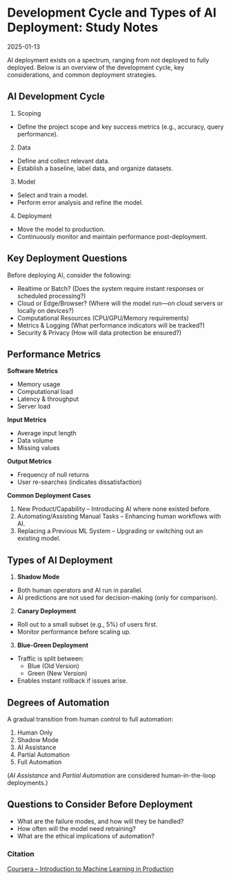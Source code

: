 # Development Cycle and Types of AI Deployment: Study Notes
2025-01-13  

AI deployment exists on a spectrum, ranging from not deployed to fully deployed. Below is an overview of the development cycle, key considerations, and common deployment strategies.  

## AI Development Cycle  

1. Scoping  
- Define the project scope and key success metrics (e.g., accuracy, query performance).  

2. Data  
- Define and collect relevant data.  
- Establish a baseline, label data, and organize datasets.  

3. Model  
- Select and train a model.  
- Perform error analysis and refine the model.  

4. Deployment  
- Move the model to production.  
- Continuously monitor and maintain performance post-deployment.  

## Key Deployment Questions  
Before deploying AI, consider the following:  
- Realtime or Batch? (Does the system require instant responses or scheduled processing?)  
- Cloud or Edge/Browser? (Where will the model run—on cloud servers or locally on devices?)  
- Computational Resources (CPU/GPU/Memory requirements)  
- Metrics & Logging (What performance indicators will be tracked?)  
- Security & Privacy (How will data protection be ensured?)  

## Performance Metrics  

**Software Metrics**  
- Memory usage  
- Computational load  
- Latency & throughput  
- Server load  

**Input Metrics**  
- Average input length  
- Data volume  
- Missing values  

**Output Metrics**  
- Frequency of null returns  
- User re-searches (indicates dissatisfaction)  

**Common Deployment Cases**  
1. New Product/Capability – Introducing AI where none existed before.  
2. Automating/Assisting Manual Tasks – Enhancing human workflows with AI.  
3. Replacing a Previous ML System – Upgrading or switching out an existing model.  

## Types of AI Deployment  

1. **Shadow Mode**  
- Both human operators and AI run in parallel.  
- AI predictions are not used for decision-making (only for comparison).  

2. **Canary Deployment**  
- Roll out to a small subset (e.g., 5%) of users first.  
- Monitor performance before scaling up.  

3. **Blue-Green Deployment**  
- Traffic is split between:  
  - Blue (Old Version)  
  - Green (New Version)  
- Enables instant rollback if issues arise.  

## Degrees of Automation
A gradual transition from human control to full automation:  
1. Human Only 
2. Shadow Mode
3. AI Assistance
4. Partial Automation
5. Full Automation  

(*AI Assistance* and *Partial Automation* are considered human-in-the-loop deployments.)  

## Questions to Consider Before Deployment  
- What are the failure modes, and how will they be handled?  
- How often will the model need retraining?  
- What are the ethical implications of automation?  

### Citation  
[Coursera – Introduction to Machine Learning in Production](https://www.coursera.org/learn/introduction-to-machine-learning-in-production)  